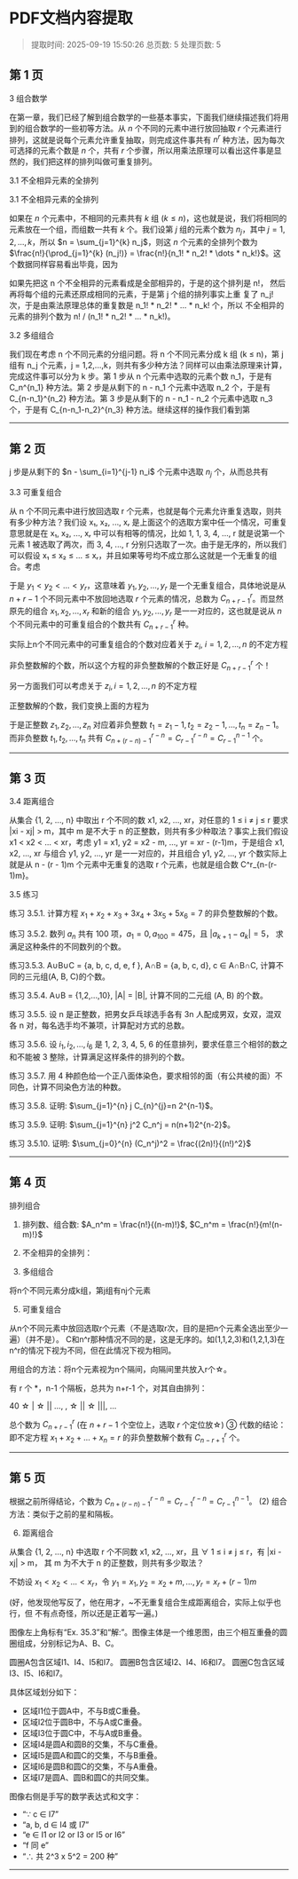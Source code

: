 # PDF文档内容提取
> 提取时间: 2025-09-19 15:50:26
> 总页数: 5
> 处理页数: 5

## 第 1 页

3 组合数学

在第一章，我们已经了解到组合数学的一些基本事实，下面我们继续描述我们将用到的组合数学的一些初等方法。从 $n$ 个不同的元素中进行放回抽取 $r$ 个元素进行排列，这就是说每个元素允许重复抽取，则完成这件事共有 $n^r$ 种方法，因为每次可选择的元素个数是 $n$ 个，共有 $r$ 个步骤，所以用乘法原理可以看出这件事是显然的，我们把这样的排列叫做可重复排列。

3.1 不全相异元素的全排列

3.1 不全相异元素的全排列

如果在 $n$ 个元素中，不相同的元素共有 $k$ 组 ($k \le n$)，这也就是说，我们将相同的元素放在一个组，而组数一共有 $k$ 个。我们设第 $j$ 组的元素个数为 $n_j$，其中 $j = 1, 2, \dots, k$，所以 $n = \sum_{j=1}^{k} n_j$，则这 $n$ 个元素的全排列个数为 $\frac{n!}{\prod_{j=1}^{k} (n_j!)} = \frac{n!}{n_1! * n_2! * \dots * n_k!}$。这个数据同样容易看出毕竟，因为

如果先把这 n 个不全相异的元素看成是全部相异的，于是的这个排列是 n!，
然后再将每个组的元素还原成相同的元素，于是第 j 个组的排列事实上重
复了 n_j! 次，于是由乘法原理总体的重复数是 n_1! * n_2! * ... * n_k! 个，所以
不全相异的元素的排列个数为 n! / (n_1! * n_2! * ... * n_k!)。

3.2 多组组合

我们现在考虑 n 个不同元素的分组问题。将 n 个不同元素分成 k 组 (k ≤ n)，第 j 组有 n_j 个元素，j = 1,2,...,k，则共有多少种方法？同样可以由乘法原理来计算，完成这件事可以分为 k 步。第 1 步从 n 个元素中选取的元素个数 n_1，于是有 C_n^{n_1} 种方法。第 2 步是从剩下的 n - n_1 个元素中选取 n_2 个，于是有 C_{n-n_1}^{n_2} 种方法。第 3 步是从剩下的 n - n_1 - n_2 个元素中选取 n_3 个，于是有 C_{n-n_1-n_2}^{n_3} 种方法。继续这样的操作我们看到第

---

## 第 2 页

j 步是从剩下的 $n - \sum_{i=1}^{j-1} n_i$ 个元素中选取 $n_j$ 个，从而总共有

3.3 可重复组合

从 n 个不同元素中进行放回选取 r 个元素，也就是每个元素允许重复选取，则共有多少种方法？我们设 x₁, x₂, ..., xᵣ 是上面这个的选取方案中任一个情况，可重复意思就是在 x₁, x₂, ..., xᵣ 中可以有相等的情况，比如 1, 1, 3, 4, ..., r 就是说第一个元素 1 被选取了两次，而 3, 4, ..., r 分别只选取了一次。由于是无序的，所以我们可以假设 x₁ ≤ x₂ ≤ ... ≤ xᵣ，并且如果等号均不成立那么这就是一个无重复的组合。考虑

于是 $y_1 < y_2 < \dots < y_r$，这意味着 $y_1, y_2, \dots, y_r$ 是一个无重复组合，具体地说是从 $n+r-1$ 个不同元素中不放回地选取 $r$ 个元素的情况，总数为 $C_{n+r-1}^r$。而显然原先的组合 $x_1, x_2, \dots, x_r$ 和新的组合 $y_1, y_2, \dots, y_r$ 是一一对应的，这也就是说从 $n$ 个不同元素中的可重复组合的个数共有 $C_{n+r-1}^r$ 种。

实际上n个不同元素中的可重复组合的个数对应着关于 $z_i$, $i=1,2,...,n$ 的不定方程

非负整数解的个数，所以这个方程的非负整数解的个数正好是 $C_{n+r-1}^r$ 个！

另一方面我们可以考虑关于 $z_i, i = 1,2,\dots,n$ 的不定方程

正整数解的个数，我们变换上面的方程为

于是正整数 $z_1, z_2, \dots, z_n$ 对应着非负整数 $t_1 = z_1 - 1, t_2 = z_2 - 1, \dots, t_n = z_n - 1$。而非负整数 $t_1, t_2, \dots, t_n$ 共有 $C_{n+(r-n)-1}^{r-n} = C_{r-1}^{r-n} = C_{r-1}^{n-1}$ 个。

---

## 第 3 页

3.4 距离组合

从集合 {1, 2, ..., n} 中取出 r 个不同的数 x1, x2, ..., xr，对任意的 1 ≤ i ≠ j ≤ r 要求 |xi - xj| > m，其中 m 是不大于 n 的正整数，则共有多少种取法？事实上我们假设 x1 < x2 < ... < xr，考虑 y1 = x1, y2 = x2 - m, ..., yr = xr - (r-1)m，于是组合 x1, x2, ..., xr 与组合 y1, y2, ..., yr 是一一对应的，并且组合 y1, y2, ..., yr 个数实际上就是从 n - (r - 1)m 个元素中无重复的选取 r 个元素，也就是组合数 C^r_{n-(r-1)m}。

3.5 练习

练习 3.5.1. 计算方程 $x_1 + x_2 + x_3 + 3x_4 + 3x_5 + 5x_6 = 7$ 的非负整数解的个数。

练习 3.5.2. 数列 $a_n$ 共有 100 项，$a_1 = 0, a_{100} = 475$，且 $|a_{k+1} - a_k| = 5$，
求满足这种条件的不同数列的个数。

练习3.5.3. A∪B∪C = {a, b, c, d, e, f }, A∩B = {a, b, c, d}, c ∈ A∩B∩C,
计算不同的三元组(A, B, C)的个数。

练习 3.5.4. A∪B = {1,2,...,10}, |A| = |B|, 计算不同的二元组 (A, B) 的个数。

练习 3.5.5. 设 n 是正整数，把男女乒乓球选手各有 3n 人配成男双，女双，混双各 n 对，每名选手均不兼项，计算配对方式的总数。

练习 3.5.6. 设 $i_1, i_2, \dots, i_6$ 是 1, 2, 3, 4, 5, 6 的任意排列，要求任意三个相邻的数之和不能被 3 整除，计算满足这样条件的排列的个数。

练习 3.5.7. 用 4 种颜色给一个正八面体染色，要求相邻的面（有公共棱的面）不同色，计算不同染色方法的种数。

练习 3.5.8. 证明: $\sum_{j=1}^{n} j C_{n}^{j}=n 2^{n-1}$。

练习 3.5.9. 证明: $\sum_{j=1}^{n} j^2 C_n^j = n(n+1)2^{n-2}$。

练习 3.5.10. 证明: $\sum_{j=0}^{n} (C_n^j)^2 = \frac{(2n)!}{(n!)^2}$

---

## 第 4 页

排列组合

1. 排列数、组合数: $A_n^m = \frac{n!}{(n-m)!}$, $C_n^m = \frac{n!}{m!(n-m)!}$

3. 不全相异的全排列：

4. 多组组合

将n个不同元素分成k组，第j组有nj个元素

5. 可重复组合

从n个不同元素中放回选取r个元素（不是选取r次，目的是把n个元素全选出至少一遍）（并不是）。
C和n^r那种情况不同的是，这是无序的。如(1,1,2,3)和(1,2,1,3)在n^r的情况下视为不同，但在此情况下视为相同。

用组合的方法：将n个元素视为n个隔间，向隔间里共放入r个☆。

有 r 个 *，n-1 个隔板，总共为 n+r-1 个，对其自由排列：

40 ☆ | ☆ || ..., , ☆ || ☆ |||, ...

总个数为 $C_{n+r-1}^r$ (在 $n+r-1$ 个空位上，选取 $r$ 个定位放☆)
③ 代数的结论：即不定方程 $x_1 + x_2 + \dots + x_n = r$ 的非负整数解个数有 $C_{n-r+1}^r$ 个。

---

## 第 5 页

根据之前所得结论，个数为 $C_{n+(r-n)-1}^{r-n} = C_{r-1}^{r-n} = C_{r-1}^{n-1}$。
(2) 组合方法：类似于之前的星和隔板。

6. 距离组合

从集合 {1, 2, ..., n} 中选取 r 个不同数 x1, x2, ..., xr，且 ∀ 1 ≤ i ≠ j ≤ r，有 |xi - xj| > m，
其 m 为不大于 n 的正整数，则共有多少取法？

不妨设 $x_1 < x_2 < \dots < x_r$，令 $y_1 = x_1, y_2 = x_2 + m, \dots, y_r = x_r + (r-1)m$

(好，他发现他写反了，他在用才，~不无重复组合生成距离组合，实际上似乎也行，但
不有点奇怪，所以还是正着写一遍。)

图像左上角标有“Ex. 35.3”和“解:”。图像主体是一个维恩图，由三个相互重叠的圆圈组成，分别标记为A、B、C。

圆圈A包含区域I1、I4、I5和I7。
圆圈B包含区域I2、I4、I6和I7。
圆圈C包含区域I3、I5、I6和I7。

具体区域划分如下：
- 区域I1位于圆A中，不与B或C重叠。
- 区域I2位于圆B中，不与A或C重叠。
- 区域I3位于圆C中，不与A或B重叠。
- 区域I4是圆A和圆B的交集，不与C重叠。
- 区域I5是圆A和圆C的交集，不与B重叠。
- 区域I6是圆B和圆C的交集，不与A重叠。
- 区域I7是圆A、圆B和圆C的共同交集。

图像右侧是手写的数学表达式和文字：
- “∵ c ∈ I7”
- “a, b, d ∈ I4 或 I7”
- “e ∈ I1 or I2 or I3 or I5 or I6”
- “f 同 e”
- “∴ 共 2^3 x 5^2 = 200 种”

---

